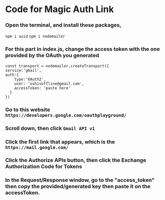 # Code for Magic Auth Link

### Open the terminal, and install these packages,
``` npm i uuid ```
``` npm i nodemailer ```

### For this part in index.js, change the access token with the one provided by the OAuth you generated
    const transport = nodemailer.createTransport({
    service:'gmail',
    auth:{
        type:'OAuth2',
        user: 'oshisoffline@gmail.com',
        accessToken: 'paste here'
      }
    })
### Go to this website ``` https://developers.google.com/oauthplayground/ ```
### Scroll down, then click ``` Gmail API v1 ```
### Click the first link that appears, which is the ``` https://mail.google.com/ ```
### Click the Authorize APIs button, then click the Exchange Authorization Code for Tokens
### In the Request/Response window, go to the "access_token" then copy the provided/generated key then paste it on the accessToken.

